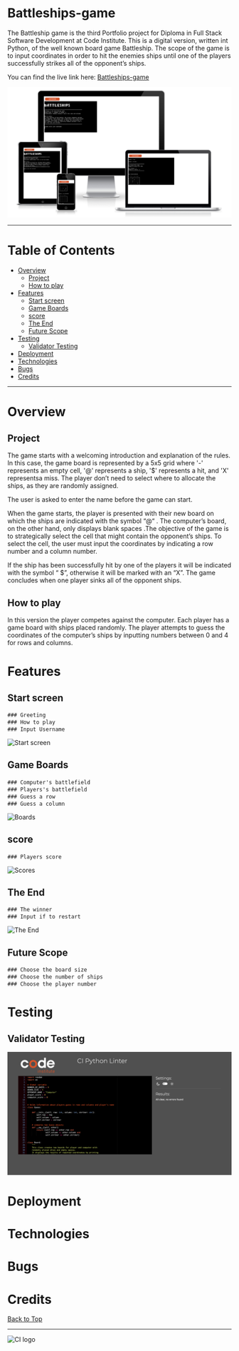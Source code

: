 # Battleships-game
The Battleship game is the third Portfolio project for Diploma in Full Stack Software Development at Code Institute.
This is a digital version, written int Python, of the well known board game Battleship. The scope of the game is to input coordinates in order to hit the enemies ships until one of the players successfully strikes all of the opponent’s ships. 

You can find the live link here: [Battleships-game](https://battleships-game.herokuapp.com/)

![Responsive](./assets/images/Screenshot-respansive.png)

___

# Table of Contents

- [Overview](#Overview)
    * [Project](#Project) 
    * [How to play](#how-to-play)
 - [Features](#features) 
    * [Start screen](#start-screen) 
    * [Game Boards](#game-boards)
    * [score](#score)  
    * [The End](#end) 
    * [Future Scope](#future-scope)   
- [Testing](#testing)
    * [Validator Testing](#validator-testing)
- [Deployment](#deployment)
- [Technologies](#technologies) 
- [Bugs](#bugs)
- [Credits](#credits)

---

# Overview
  ## Project
  The game starts with a welcoming introduction and explanation of the rules.
  In this case, the game board is represented by a 5x5 grid where '-' represents an empty cell, '@' represents a ship, '$' represents a hit, and 'X' representsa miss.
  The player don’t need to select where to allocate the ships, as they are randomly assigned.

  The user is asked to enter the name before the game can start. 

  When the game starts, the player is presented with their new board on which the ships are indicated with the symbol “@“ . The computer’s board, on the other hand, only displays blank spaces .The objective of the game is to strategically select the cell that might contain the opponent’s ships. 
  To select the cell, the user must input the coordinates by indicating a row number and a column number. 

  If the ship has been successfully hit by one of the players it will be indicated with the symbol “ $”, otherwise it will be marked with an “X”. 
  The game concludes when one player sinks all of the opponent ships. 

  ## How to play
  In this version the player competes against the computer. Each player has a game board with ships placed randomly. The player attempts to guess the coordinates of the computer’s ships by inputting numbers between 0 and 4 for rows and columns.


# Features
  ## Start screen
    ### Greeting
    ### How to play
    ### Input Username

  ![Start screen]()

  ## Game Boards
    ### Computer's battlefield
    ### Players's battlefield
    ### Guess a row
    ### Guess a column

  ![Boards]()

  ## score
    ### Players score

  ![Scores]()

  ## The End
    ### The winner
    ### Input if to restart

  ![The End]()

  ## Future Scope
    ### Choose the board size
    ### Choose the number of ships
    ### Choose the player number


# Testing
  ## Validator Testing

  ![Validator](./assets/images/Screenshot-validator.png)

# Deployment

# Technologies

# Bugs

# Credits

[Back to Top](#)

---

![CI logo](https://codeinstitute.s3.amazonaws.com/fullstack/ci_logo_small.png)